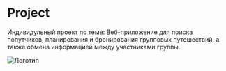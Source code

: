 # Project
Индивидульный проект по теме: Веб-приложение для поиска попутчиков, планирования и бронирования групповых путешествий, а также обмена информацией между участниками группы. 

![Логотип](https://img.icons8.com/?size=100&id=NX5xyPCSjGa6&format=png&color=000000)
